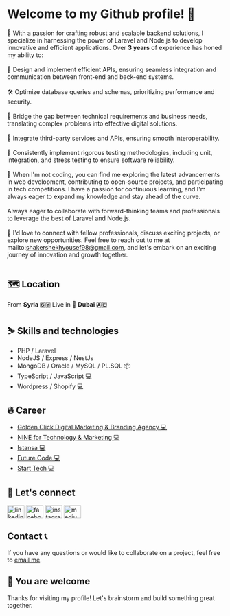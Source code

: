 # Welcome to my Github profile! 🚀

📌 With a passion for crafting robust and scalable backend solutions, I specialize in harnessing the power of Laravel and Node.js to develop innovative and efficient applications. Over <b>3 years</b> of experience has honed my ability to:
<br /><br />
🚀 Design and implement efficient APIs, ensuring seamless integration and communication between front-end and back-end systems.
<br /><br />
🛠️ Optimize database queries and schemas, prioritizing performance and security.
<br /><br />
🌉 Bridge the gap between technical requirements and business needs, translating complex problems into effective digital solutions.
<br /><br />
🔗 Integrate third-party services and APIs, ensuring smooth interoperability.
<br /><br />
🧪 Consistently implement rigorous testing methodologies, including unit, integration, and stress testing to ensure software reliability.
<br /><br />
🔑 When I'm not coding, you can find me exploring the latest advancements in web development, contributing to open-source projects, and participating in tech competitions. I have a passion for continuous learning, and I'm always eager to expand my knowledge and stay ahead of the curve. 
<br /><br />
Always eager to collaborate with forward-thinking teams and professionals to leverage the best of Laravel and Node.js. 
<br /><br />
📩 I'd love to connect with fellow professionals, discuss exciting projects, or explore new opportunities. Feel free to reach out to me at mailto:<a href="mailto:shakershekhyousef98@gmail.com">shakershekhyousef98@gmail.com</a>, and let's embark on an exciting journey of innovation and growth together.
<br /><br />

## 🗺️ Location

From <b>Syria 🇸🇾</b> Live in 📍 <b>Dubai 🇦🇪</b>

## ⛷️ Skills and technologies

<div>
<ul>
<li>PHP / Laravel</li>
<li>NodeJS / Express / NestJs</li>
<li>MongoDB / Oracle / MySQL / PL.SQL 📦</li>
<li>TypeScript / JavaScript 💻</li>
<li>Wordpress / Shopify 💻</li>
</ul>
</div>

## 🔥 Career

<div>
<ul>
<li><a href="http://goldenclick.ae/" target="_blank">Golden Click Digital Marketing & Branding Agency 💻</a></li>
<li><a href="https://nine9-co.com/" target="_blank">NINE for Technology & Marketing 💻</a></li>
<li><a href="#" target="_blank">Istansa 💻</a></li>
<li><a href="#" target="_blank">Future Code 💻</a></li>
<li><a href="https://start-tech.ae/" target="_blank">Start Tech 💻</a></li>
</ul>
</div>

## 🤝 Let's connect
<p align="left">
<a href="https://www.linkedin.com/in/shakershekhyousef/" target="blank"><img align="center" src="https://raw.githubusercontent.com/rahuldkjain/github-profile-readme-generator/master/src/images/icons/Social/linked-in-alt.svg" alt="linkedin" height="30" width="40" /></a>
<a href="https://www.facebook.com/shaker.shekhyousef.5/" target="blank"><img align="center" src="https://raw.githubusercontent.com/rahuldkjain/github-profile-readme-generator/master/src/images/icons/Social/facebook.svg" alt="facebook" height="30" width="40" /></a>
<a href="https://www.instagram.com/shaker_youssef/" target="blank"><img align="center" src="https://raw.githubusercontent.com/rahuldkjain/github-profile-readme-generator/master/src/images/icons/Social/instagram.svg" alt="instagram" height="30" width="40" /></a>
<a href="https://medium.com/@shakershekhyousef98" target="blank"><img align="center" src="https://raw.githubusercontent.com/rahuldkjain/github-profile-readme-generator/master/src/images/icons/Social/medium.svg" alt="medium" height="30" width="40" /></a>
</p>

## Contact 📞

If you have any questions or would like to collaborate on a project, feel free to <a href="mailto:shakershekhyousef98@gmail.com">email me</a>.

## 🙌 You are welcome

Thanks for visiting my profile! Let's brainstorm and build something great together.
